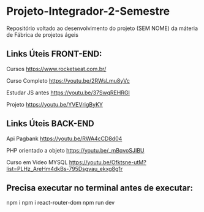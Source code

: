 # Projeto-Integrador-2-Semestre
Repositório voltado ao desenvolvimento do projeto (SEM NOME) da máteria de Fábrica de projetos ágeis

Links Úteis FRONT-END:
----------------------
Cursos
https://www.rocketseat.com.br/

Curso Completo
https://youtu.be/2RWsLmu8yVc

Estudar JS antes
https://youtu.be/37SwqREHRGI

Projeto
https://youtu.be/YVEVrigByKY

Links Úteis BACK-END
--------------------
Api Pagbank
https://youtu.be/RWA4cCD8d04

PHP orientado a objeto
https://youtu.be/_mBqvoSJIBU

Curso em Video MYSQL
https://youtu.be/Ofktsne-utM?list=PLHz_AreHm4dkBs-795Dsgvau_ekxg8g1r

Precisa executar no terminal antes de executar:
----------------------
npm i
npm i react-router-dom
npm run dev